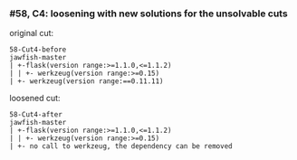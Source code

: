 ### #58, C4: loosening with new solutions for the unsolvable cuts
original cut:

```
58-Cut4-before
jawfish-master
| +-flask(version range:>=1.1.0,<=1.1.2)
| | +- werkzeug(version range:>=0.15)
| +- werkzeug(version range:==0.11.11)
```




loosened cut:
```
58-Cut4-after
jawfish-master
| +-flask(version range:>=1.1.0,<=1.1.2)
| | +- werkzeug(version range:>=0.15) 
| +- no call to werkzeug, the dependency can be removed
```


